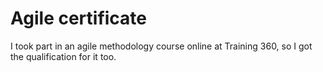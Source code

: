 # Agile certificate
I took part in an agile methodology course online at Training 360, so I got the qualification for it too.
